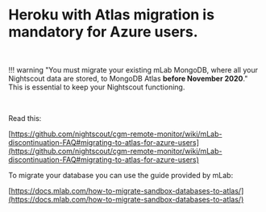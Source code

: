 # Heroku with Atlas migration is mandatory for Azure users.

</br>

!!! warning "You must migrate your existing mLab MongoDB, where all your Nightscout data are stored, to MongoDB Atlas **before November 2020**."
    This is essential to keep your Nightscout functioning.

</br> 

Read this:

[https://github.com/nightscout/cgm-remote-monitor/wiki/mLab-discontinuation-FAQ#migrating-to-atlas-for-azure-users](https://github.com/nightscout/cgm-remote-monitor/wiki/mLab-discontinuation-FAQ#migrating-to-atlas-for-azure-users)

To migrate your database you can use the guide provided by mLab:

[https://docs.mlab.com/how-to-migrate-sandbox-databases-to-atlas/](https://docs.mlab.com/how-to-migrate-sandbox-databases-to-atlas/)

